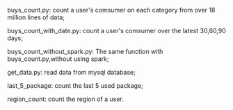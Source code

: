 buys_count.py: count a user's comsumer on each category from over 18 million lines of data;

buys_count_with_date.py: count a user's comsumer over the latest 30,60,90 days;

buys_count_without_spark.py: The same function with buys_count.py,without using spark;

get_data.py: read data from mysql database;

last_5_package: count the last 5 used package;

region_count: count the region of a user.
